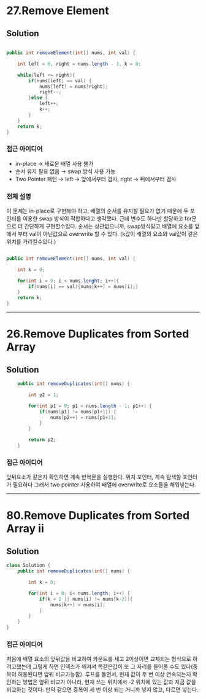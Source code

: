 # 27.Remove Element

## Solution
```java

public int removeElement(int[] nums, int val) {

    int left = 0, right = nums.length - 1, k = 0;

    while(left <= right){
        if(nums[left] == val) {
            nums[left] = nums[right];
            right--;
        }else {
            left++;
            k++;
        }
    }
    return k; 
}

```
### 접근 아이디어 
- in-place → 새로운 배열 사용 불가
- 순서 유지 필요 없음 → swap 방식 사용 가능
- Two Pointer 패턴 → left → 앞에서부터 검사, right → 뒤에서부터 검사

### 전체 설명 
이 문제는 in-place로 구현해야 하고, 배열의 순서를 유지할 필요가 없기 때문에 두 포인터를 이용한 swap 방식이 적합하다고 생각했다.
근데 변수도 하나만 할당하고 for문으로 더 간단하게 구현할수있다. 순서는 상관없으니까, swap방식말고 배열에 요소를 앞에서 부터 val이 아닌값으로 overwrite 할 수 있다. (k값이 배열의 요소와 val값이 같은 위치를 가리킬수있다.)

```java

public int removeElement(int[] nums, int val) {

    int k = 0;

    for(int i = 0; i < nums.lenght; i++){
        if(nums[i] == val){nums[k++] = nums[i];} 
    }
    return k; 
}

```
--- 
# 26.Remove Duplicates from Sorted Array

## Solution
```java
    public int removeDuplicates(int[] nums) {

        int p2 = 1;

        for(int p1 = 0; p1 < nums.length - 1; p1++) {
            if(nums[p1] != nums[p1+1]) {
                nums[p2++] = nums[p1+1];
            }
        }

        return p2;
    }

```

### 접근 아이디어 
앞뒤요소가 같은지 확인하면 계속 반복문을 실행한다. 위치 포인터, 계속 탐색할 포인터가 필요하다 그래서 two pointer 사용하여 배열에 overwrite로 요소들을 채워넣는다. 

--- 

# 80.Remove Duplicates from Sorted Array ii

## Solution
```java
class Solution {
    public int removeDuplicates(int[] nums) {

        int k = 0;

        for(int i = 0; i< nums.length; i++) {
            if(k < 2 || nums[i] != nums[k-2]){
                nums[k++] = nums[i];
            }
        }
    }
}
```

### 접근 아이디어 
처음에 배열 요소의 앞뒤값을 비교하여 카운트를 세고 2이상이면 교체되는 형식으로 하려고했는데 그렇게 하면 인덱스가 깨져셔 똑같은값이 또 그 자리를 들어올 수도 있다(중복이 허용된다면 앞뒤 비교가능함). 루프를 돌면서, 현재 값이 두 번 이상 연속되는지 확인하는 방법은 앞뒤 비교가 아니라, 현재 쓰는 위치에서 -2 위치에 있는 값과 지금 값을 비교하는 것이다. 만약 같으면 중복이 세 번 이상 되는 거니까 넣지 않고, 다르면 넣는다.

